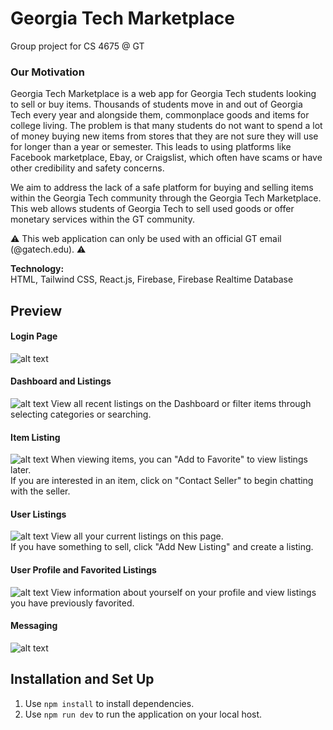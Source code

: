 # Georgia Tech Marketplace 
Group project for CS 4675 @ GT

### Our Motivation
Georgia Tech Marketplace is a web app for Georgia Tech students looking to sell or buy items.
Thousands of students move in and out of Georgia Tech every year and alongside them, commonplace goods and items for college living. 
The problem is that many students do not want to spend a lot of money buying new items from stores that they are not sure they will use for longer than a year or semester. 
This leads to using platforms like Facebook marketplace, Ebay, or Craigslist, which often have scams or have other credibility and safety concerns. 

We aim to address the lack of a safe platform for buying and selling items within the Georgia Tech community through the Georgia Tech Marketplace. 
This web allows students of Georgia Tech to sell used goods or offer monetary services within the GT community.

⚠️ This web application can only be used with an official GT email (@gatech.edu). ⚠️

**Technology:** <br />
HTML, Tailwind CSS, React.js, Firebase, Firebase Realtime Database 

## Preview
#### Login Page
![alt text](https://i.imgur.com/IADfZBx.png "GT Marketplace Login")
#### Dashboard and Listings
![alt text](https://i.imgur.com/2JaaJc0.png "GT Marketplace Dashboard")
View all recent listings on the Dashboard or filter items through selecting categories or searching.
#### Item Listing
![alt text](https://i.imgur.com/xXTA8ud.png "GT Marketplace Item Listing")
When viewing items, you can "Add to Favorite" to view listings later. <br />
If you are interested in an item, click on "Contact Seller" to begin chatting with the seller.
#### User Listings
![alt text](https://i.imgur.com/RCXHzOP.jpeg "GT Marketplace Create and View Listings")
View all your current listings on this page. <br />
If you have something to sell, click "Add New Listing" and create a listing.
#### User Profile and Favorited Listings
![alt text](https://i.imgur.com/ybE9xG0.png "GT Marketplace User Profile")
View information about yourself on your profile and view listings you have previously favorited.
#### Messaging
![alt text](https://i.imgur.com/1EGo5XX.png "GT Marketplace Chat")

## Installation and Set Up
1. Use ```npm install``` to install dependencies.
2. Use ```npm run dev``` to run the application on your local host.
